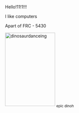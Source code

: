 <body>

<h1 style="font-family:sono;"></h1>

</body>
<p>	Hello!11!1!!! </p>
<p> I like computers </p>



Apart of FRC - 5430

<img src="https://media.discordapp.net/attachments/722828903458275408/1043011710962909244/dino.gif" alt="dinosaurdanceing" style="width:164px;height:240px;">
<sub> epic dinoh </sub>

<!---
Forbi-0/Forbi-0 is a ✨ special ✨ repository because its `README.md` (this file) appears on your GitHub profile.
You can click the Preview link to take a look at your changes.
--->
